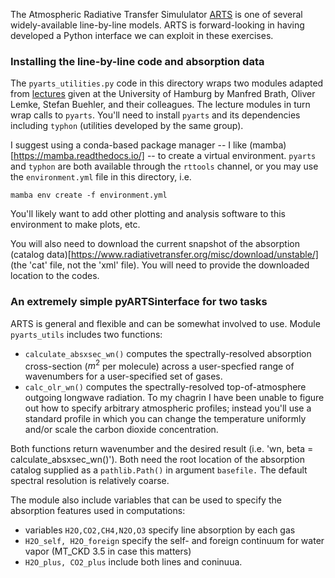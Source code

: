The Atmospheric Radiative Transfer Simululator [ARTS](https://radiaitvetransfer.org) is one of several widely-available
line-by-line models. ARTS is forward-looking in having developed a Python interface we can exploit in these exercises. 

### Installing the line-by-line code and absorption data 

The `pyarts_utilities.py` code in this directory wraps two modules adapted from [lectures](https://github.com/atmtools/arts-lectures) 
given at the University of Hamburg by Manfred Brath, Oliver Lemke, Stefan Buehler, and their colleagues. The lecture 
modules in turn wrap calls to `pyarts`. You'll need to install `pyarts` and its dependencies including `typhon` (utilities
developed by the same group). 

I suggest using a conda-based package manager -- I like (mamba)[https://mamba.readthedocs.io/] -- to create a virtual environment. 
`pyarts` and `typhon` are both available through the `rttools` channel, or you may use the `environment.yml` file in this directory, i.e. 
```
mamba env create -f environment.yml
``` 
You'll likely want to add other plotting and analysis software to this environment to make plots, etc. 

You will also need to download the current snapshot of the absorption (catalog data)[https://www.radiativetransfer.org/misc/download/unstable/] (the 'cat' file, not the 'xml' file). You will need to provide the downloaded location to the codes. 

### An extremely simple pyARTSinterface for two tasks

ARTS is general and flexible and can be somewhat involved to use. Module `pyarts_utils` includes two functions: 
- `calculate_absxsec_wn()` computes the spectrally-resolved absorption cross-section ($m^2$ per molecule) across a 
user-specfied range of wavenumbers for a user-specified set of gases.
- `calc_olr_wn()` computes the spectrally-resolved top-of-atmosphere outgoing longwave radiation. To my chagrin I have been unable to 
figure out how to specify arbitrary atmospheric profiles; instead you'll use a standard profile in which you can change the temperature 
uniformly and/or scale the carbon dioxide concentration. 

Both functions return wavenumber and the desired result (i.e. 'wn, beta = calculate_absxsec_wn()'). Both need the 
root location of the absorption catalog supplied as a `pathlib.Path()` in argument `basefile.` The default spectral resolution is relatively 
coarse. 

The module also include variables that can be used to specify the absorption features used in computations: 
- variables `H2O,CO2,CH4,N2O,O3` specify line absorption by each gas
- `H2O_self, H2O_foreign` specify the self- and foreign continuum for water vapor (MT_CKD 3.5 in case this matters)
- `H2O_plus, CO2_plus` include both lines and coninuua. 